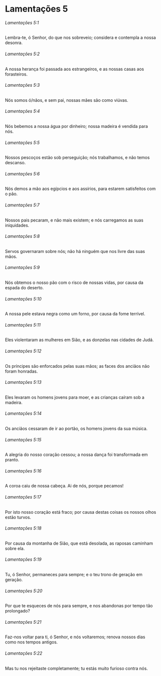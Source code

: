 # Lamentações 5

###### Lamentações 5:1

Lembra-te, ó Senhor, do que nos sobreveio; considera e contempla a nossa desonra.

###### Lamentações 5:2

A nossa herança foi passada aos estrangeiros, e as nossas casas aos forasteiros.

###### Lamentações 5:3

Nós somos ó/nãos, e sem pai, nossas mães são como viúvas.

###### Lamentações 5:4

Nós bebemos a nossa água por dinheiro; nossa madeira é vendida para nós.

###### Lamentações 5:5

Nossos pescoços estão sob perseguição; nós trabalhamos, e não temos descanso.

###### Lamentações 5:6

Nós demos a mão aos egípcios e aos assírios, para estarem satisfeitos com o pão.

###### Lamentações 5:7

Nossos pais pecaram, e não mais existem; e nós carregamos as suas iniquidades.

###### Lamentações 5:8

Servos governaram sobre nós; não há ninguém que nos livre das suas mãos.

###### Lamentações 5:9

Nós obtemos o nosso pão com o risco de nossas vidas, por causa da espada do deserto.

###### Lamentações 5:10

A nossa pele estava negra como um forno, por causa da fome terrível.

###### Lamentações 5:11

Eles violentaram as mulheres em Sião, e as donzelas nas cidades de Judá.

###### Lamentações 5:12

Os príncipes são enforcados pelas suas mãos; as faces dos anciãos não foram honradas.

###### Lamentações 5:13

Eles levaram os homens jovens para moer, e as crianças caíram sob a madeira.

###### Lamentações 5:14

Os anciãos cessaram de ir ao portão, os homens jovens da sua música.

###### Lamentações 5:15

A alegria do nosso coração cessou; a nossa dança foi transformada em pranto.

###### Lamentações 5:16

A coroa caiu de nossa cabeça. Ai de nós, porque pecamos!

###### Lamentações 5:17

Por isto nosso coração está fraco; por causa destas coisas os nossos olhos estão turvos.

###### Lamentações 5:18

Por causa da montanha de Sião, que está desolada, as raposas caminham sobre ela.

###### Lamentações 5:19

Tu, ó Senhor, permaneces para sempre; e o teu trono de geração em geração.

###### Lamentações 5:20

Por que te esqueces de nós para sempre, e nos abandonas por tempo tão prolongado?

###### Lamentações 5:21

Faz-nos voltar para ti, ó Senhor, e nós voltaremos; renova nossos dias como nos tempos antigos.

###### Lamentações 5:22

Mas tu nos rejeitaste completamente; tu estás muito furioso contra nós.

